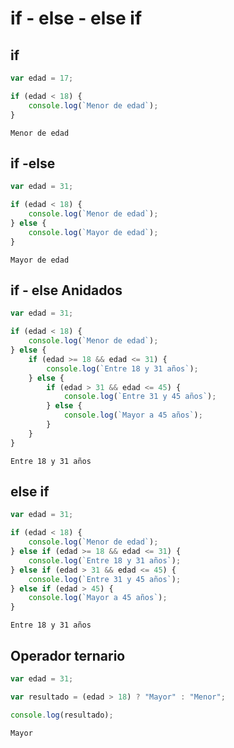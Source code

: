 # **if - else - else if**

## **if**

```js
var edad = 17;

if (edad < 18) {
    console.log(`Menor de edad`);
}
```

```
Menor de edad
```

## **if -else**

```js
var edad = 31;

if (edad < 18) {
    console.log(`Menor de edad`);
} else {
    console.log(`Mayor de edad`);
}
```

```
Mayor de edad
```

## **if - else Anidados**

```js
var edad = 31;

if (edad < 18) {
    console.log(`Menor de edad`);
} else {
    if (edad >= 18 && edad <= 31) {
        console.log(`Entre 18 y 31 años`);
    } else {
        if (edad > 31 && edad <= 45) {
            console.log(`Entre 31 y 45 años`);
        } else {
            console.log(`Mayor a 45 años`);
        }
    }
}
```

```
Entre 18 y 31 años
```

## **else if**

```js
var edad = 31;

if (edad < 18) {
    console.log(`Menor de edad`);
} else if (edad >= 18 && edad <= 31) {
    console.log(`Entre 18 y 31 años`);
} else if (edad > 31 && edad <= 45) {
    console.log(`Entre 31 y 45 años`);
} else if (edad > 45) {
    console.log(`Mayor a 45 años`);
}
```

```
Entre 18 y 31 años
```

## **Operador ternario**

```js
var edad = 31;

var resultado = (edad > 18) ? "Mayor" : "Menor";

console.log(resultado);
```

```
Mayor
```
